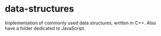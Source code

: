 # data-structures

Implementation of commonly used data structures, written in C++. Also have a folder dedicated to JavaScript.
